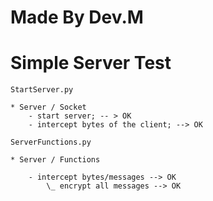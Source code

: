 # Made By Dev.M

# Simple Server Test

    StartServer.py

    * Server / Socket 
        - start server; -- > OK
        - intercept bytes of the client; --> OK 
        
    ServerFunctions.py

    * Server / Functions

        - intercept bytes/messages --> OK
            \_ encrypt all messages --> OK
        
